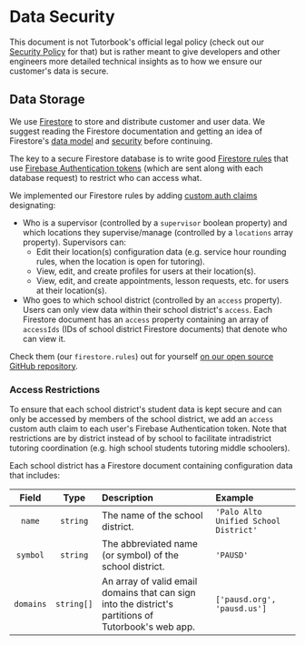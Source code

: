 # Data Security

This document is not Tutorbook's official legal policy (check out our [Security
Policy](https://tutorbook.app/legal#security) for that) but is rather meant to
give developers and other engineers more detailed technical insights as to how
we ensure our customer's data is secure.

## Data Storage

We use [Firestore](https://firebase.google.com/docs/firestore/) to store and
distribute customer and user data. We suggest reading the Firestore
documentation and getting an idea of Firestore's [data
model](https://firebase.google.com/docs/firestore/data-model) and
[security](https://firebase.google.com/docs/firestore/rtdb-vs-firestore#security)
before continuing.

The key to a secure Firestore database is to write good [Firestore
rules](https://firebase.google.com/docs/firestore/security/get-started) that use
[Firebase Authentication
tokens](https://firebase.google.com/docs/auth/users#auth_tokens) (which are sent
along with each database request) to restrict who can access what.

We implemented our Firestore rules by adding [custom auth
claims](https://firebase.google.com/docs/auth/admin/custom-claims) designating:
- Who is a supervisor (controlled by a `supervisor` boolean property) and which
  locations they supervise/manage (controlled by a `locations` array property).
  Supervisors can:
  - Edit their location(s) configuration data (e.g. service hour rounding rules,
    when the location is open for tutoring).
  - View, edit, and create profiles for users at their location(s).
  - View, edit, and create appointments, lesson requests, etc. for users at
    their location(s).
- Who goes to which school district (controlled by an `access` property). Users
  can only view data within their school district's `access`. Each Firestore
  document has an `access` property containing an array of `accessIds` (IDs of
  school district Firestore documents) that denote who can view it.

Check them (our `firestore.rules`) out for yourself [on our open source GitHub
repository](https://github.com/tutorbookapp/tutorbook/blob/develop/firebase/firestore.rules).

### Access Restrictions

To ensure that each school district's student data is kept secure and can only
be accessed by members of the school district, we add an `access` custom auth
claim to each user's Firebase Authentication token. Note that restrictions are
by district instead of by school to facilitate intradistrict tutoring
coordination (e.g. high school students tutoring middle schoolers).

Each school district has a Firestore document containing configuration data that
includes:

| Field     | Type     | Description                                                                                          | Example                               |
|:---------:|:--------:|:-----------------------------------------------------------------------------------------------------|:--------------------------------------|
| `name`    | `string` | The name of the school district.                                                                     | `'Palo Alto Unified School District'` |
| `symbol`  | `string` | The abbreviated name (or symbol) of the school district.                                             | `'PAUSD'`                             |
| `domains` |`string[]`| An array of valid email domains that can sign into the district's partitions of Tutorbook's web app. | `['pausd.org', 'pausd.us']`           |
